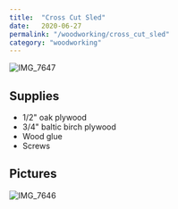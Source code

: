 ```yaml
---
title:  "Cross Cut Sled"
date:   2020-06-27
permalink: "/woodworking/cross_cut_sled"
category: "woodworking"
---
```

![IMG_7647]({{site.baseurl}}/assets/img/woodworking/cross_cut_sled/IMG_7647.jpg)

## Supplies
* 1/2" oak plywood
* 3/4" baltic birch plywood
* Wood glue
* Screws

## Pictures
![IMG_7646]({{site.baseurl}}/assets/img/woodworking/cross_cut_sled/IMG_7646.jpg)

